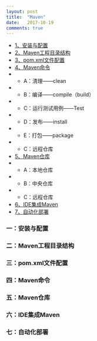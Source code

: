 ```yaml
---
layout: post
title:  "Maven"
date:   2017-10-19
comments: true
---
```


* [1、安装与配置](#setup)
* [2、Maven工程目录结构](#contents)
* [3、pom.xml文件配置](#pom)
* [4、Maven命令](#command)
* * A：清理——clean
* * B：编译——compile（build）
* * C：运行测试用例——Test
* * D：发布——install
* * E：打包——package
* * C：远程仓库
* [5、Maven仓库](#repository)
* * A：本地仓库
* * B：中央仓库
* * C：远程仓库
* [6、IDE集成Maven](#connectMaven)
* [7、自动化部署](#auto)



<h3 id="setup">一：安装与配置</h3>
<h3 id="contents">二：Maven工程目录结构</h3>
<h3 id="pom">三：pom.xml文件配置</h3>
<h3 id="command">四：Maven命令</h3>
<h3 id="repository">五：Maven仓库</h3>
<h3 id="connectMaven">六：IDE集成Maven</h3>
<h3 id="auto">七：自动化部署</h3>
